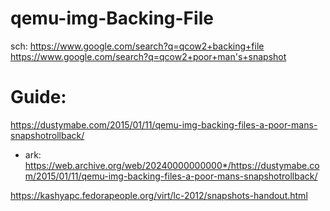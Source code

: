 # qemu-img-Backing-File
sch: https://www.google.com/search?q=qcow2+backing+file https://www.google.com/search?q=qcow2+poor+man's+snapshot

# Guide:
https://dustymabe.com/2015/01/11/qemu-img-backing-files-a-poor-mans-snapshotrollback/
- ark: https://web.archive.org/web/20240000000000*/https://dustymabe.com/2015/01/11/qemu-img-backing-files-a-poor-mans-snapshotrollback/

https://kashyapc.fedorapeople.org/virt/lc-2012/snapshots-handout.html
